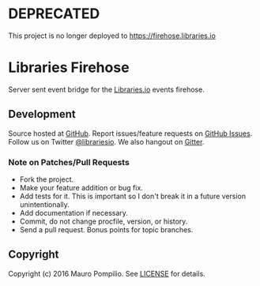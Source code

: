# DEPRECATED

This project is no longer deployed to https://firehose.libraries.io

# Libraries Firehose

Server sent event bridge for the [Libraries.io](https://libraries.io) events firehose.

## Development

Source hosted at [GitHub](http://github.com/librariesio/firehose).
Report issues/feature requests on [GitHub Issues](http://github.com/librariesio/firehose/issues). Follow us on Twitter [@librariesio](https://twitter.com/librariesio). We also hangout on [Gitter](https://gitter.im/librariesio/support).

### Note on Patches/Pull Requests

 * Fork the project.
 * Make your feature addition or bug fix.
 * Add tests for it. This is important so I don't break it in a
   future version unintentionally.
 * Add documentation if necessary.
 * Commit, do not change procfile, version, or history.
 * Send a pull request. Bonus points for topic branches.

## Copyright

Copyright (c) 2016 Mauro Pompilio. See [LICENSE](https://github.com/librariesio/firehose/blob/master/LICENSE) for details.
